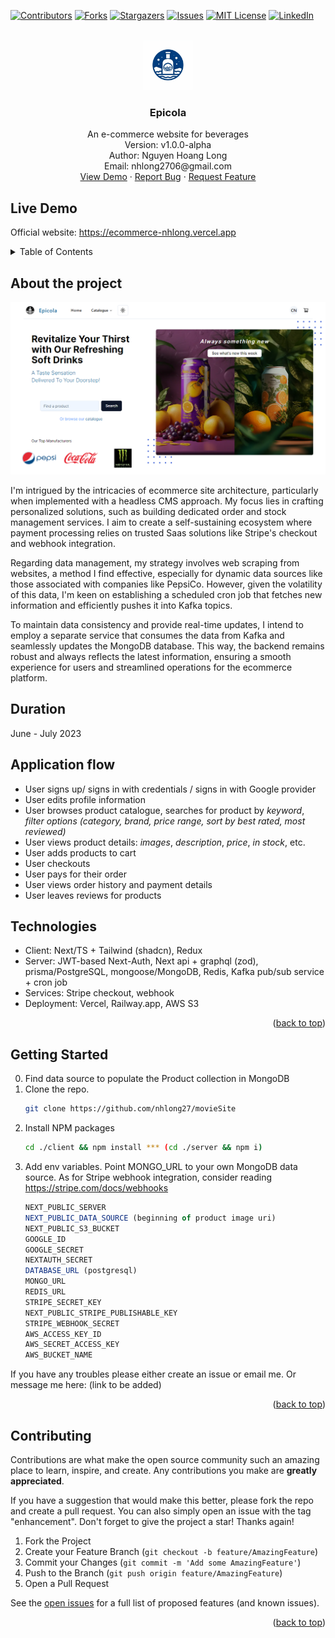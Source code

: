 <!-- Improved compatibility of back to top link: See: https://github.com/nhlong27/dengueapp/pull/73 -->
<a id="readme-top"></a>

<!-- PROJECT SHIELDS -->
[![Contributors][contributors-shield]][contributors-url]
[![Forks][forks-shield]][forks-url]
[![Stargazers][stars-shield]][stars-url]
[![Issues][issues-shield]][issues-url]
[![MIT License][license-shield]][license-url]
[![LinkedIn][linkedin-shield]][linkedin-url]

<!-- PROJECT LOGO -->
<br />
<div align="center">
  <a href="https://ecommerce-nhlong.vercel.app" target='_blank'>
    <img src="./public/images/logo.png" alt="Logo" width="80" height="80">
  </a>

  <h3 align="center">Epicola</h3>

  <p align="center">
    An e-commerce website for beverages
    <br />
    Version: v1.0.0-alpha
    <br />
    Author: Nguyen Hoang Long 
    <br />
    Email: nhlong2706@gmail.com 
    <br />
    <a href="https://ecommerce-nhlong.vercel.app" target='_blank'>View Demo</a>
    ·
    <a href="https://github.com/nhlong27/ecommerce/issues" target='_blank'>Report Bug</a>
    ·
    <a href="https://github.com/nhlong27/ecommerce/pulls" target='_blank'>Request Feature</a>
  </p>
</div>

## Live Demo
Official website: <a href="https://ecommerce-nhlong.vercel.app/" target='_blank'>https://ecommerce-nhlong.vercel.app</a>

<!-- TABLE OF CONTENTS -->
<details>
  <summary>Table of Contents</summary>
  <ol>
    <li>
      <a href="#about">About The Project</a>
      <ul>
        <li><a href="#duration">Duration</a></li>
        <li><a href="#application-flow">Application flow</a></li>
        <li><a href="#technologies">Technologies</a></li>
      </ul>
    </li>
    <li>
      <a href="#getting_started">Getting Started</a>
    </li>
    <li><a href="#contributing">Contributing</a></li>
  </ol>
</details>


<!-- ABOUT THE PROJECT -->
<a id='about'></a>
## About the project

[![Product Preview][product-preview]](...url)

I'm intrigued by the intricacies of ecommerce site architecture, particularly when implemented with a headless CMS approach. My focus lies in crafting personalized solutions, such as building dedicated order and stock management services. I aim to create a self-sustaining ecosystem where payment processing relies on trusted Saas solutions like Stripe's checkout and webhook integration.

Regarding data management, my strategy involves web scraping from websites, a method I find effective, especially for dynamic data sources like those associated with companies like PepsiCo. However, given the volatility of this data, I'm keen on establishing a scheduled cron job that fetches new information and efficiently pushes it into Kafka topics.

To maintain data consistency and provide real-time updates, I intend to employ a separate service that consumes the data from Kafka and seamlessly updates the MongoDB database. This way, the backend remains robust and always reflects the latest information, ensuring a smooth experience for users and streamlined operations for the ecommerce platform.

<a id='duration'></a>
## Duration

June - July 2023 
## Application flow  
<!-- <b>Note</b>: media = movie | TV shows -->
<ul>
  <li>User signs up/ signs in with credentials / signs in with Google provider
  </li>
  <li>User edits profile information
  </li>
  <li>User browses product catalogue, searches for product by <i>keyword</i>, <i>filter options (category, brand, price range, sort by best rated, most reviewed)</i> 
  </li>
  <li>User views product details: <i>images</i>, <i>description</i>, <i>price</i>, <i>in stock</i>, etc.
  <li>User adds products to cart
  <li>User checkouts
  <li>User pays for their order
  <li>User views order history and payment details
  <li>User leaves reviews for products</li>
</ul>

<a id='technologies'></a>
<h2>Technologies</h2>

<ul>
  <li>Client: Next/TS + Tailwind (shadcn), Redux</li>
  <li>Server: JWT-based Next-Auth, Next api + graphql (zod), prisma/PostgreSQL, mongoose/MongoDB, Redis, Kafka pub/sub service + cron job</li>
  <li>Services: Stripe checkout, webhook</li>
  <li>Deployment: Vercel, Railway.app, AWS S3</li>
</ul>

<p align="right">(<a href="#readme-top">back to top</a>)</p>

<!-- GETTING STARTED -->
<a id='getting_started'></a>
## Getting Started

0. Find data source to populate the Product collection in MongoDB
1. Clone the repo.
   ```sh
   git clone https://github.com/nhlong27/movieSite
   ```
2. Install NPM packages
   ```sh
   cd ./client && npm install *** (cd ./server && npm i)
   ```
3. Add env variables. Point MONGO_URL to your own MongoDB data source. As for Stripe webhook integration, consider reading https://stripe.com/docs/webhooks
    ```js
    NEXT_PUBLIC_SERVER 
    NEXT_PUBLIC_DATA_SOURCE (beginning of product image uri) 
    NEXT_PUBLIC_S3_BUCKET
    GOOGLE_ID
    GOOGLE_SECRET
    NEXTAUTH_SECRET
    DATABASE_URL (postgresql)
    MONGO_URL
    REDIS_URL
    STRIPE_SECRET_KEY
    NEXT_PUBLIC_STRIPE_PUBLISHABLE_KEY
    STRIPE_WEBHOOK_SECRET
    AWS_ACCESS_KEY_ID
    AWS_SECRET_ACCESS_KEY
    AWS_BUCKET_NAME
    ```

If you have any troubles please either create an issue or email me. Or message me here: (link to be added)
<p align="right">(<a href="#readme-top">back to top</a>)</p>


<!-- CONTRIBUTING -->
<a id='contributing'></a>
## Contributing

Contributions are what make the open source community such an amazing place to learn, inspire, and create. Any contributions you make are **greatly appreciated**.

If you have a suggestion that would make this better, please fork the repo and create a pull request. You can also simply open an issue with the tag "enhancement".
Don't forget to give the project a star! Thanks again!

1. Fork the Project
2. Create your Feature Branch (`git checkout -b feature/AmazingFeature`)
3. Commit your Changes (`git commit -m 'Add some AmazingFeature'`)
4. Push to the Branch (`git push origin feature/AmazingFeature`)
5. Open a Pull Request


See the [open issues](https://github.com/nhlong27/movieSite/issues) for a full list of proposed features (and known issues).


<p align="right">(<a href="#readme-top">back to top</a>)</p>


<!-- MARKDOWN LINKS & IMAGES -->

<!-- https://www.markdownguide.org/basic-syntax/#reference-style-links -->
[contributors-shield]: https://img.shields.io/github/contributors/nhlong27/movieSite.svg?style=for-the-badge
[contributors-url]: https://github.com/nhlong27/movieSite/graphs/contributors
[forks-shield]: https://img.shields.io/github/forks/nhlong27/movieSite.svg?style=for-the-badge
[forks-url]: https://github.com/nhlong27/movieSite/network/members
[stars-shield]: https://img.shields.io/github/stars/nhlong27/movieSite.svg?style=for-the-badge
[stars-url]: https://github.com/nhlong27/movieSite/stargazers
[issues-shield]: https://img.shields.io/github/issues/nhlong27/movieSite.svg?style=for-the-badge
[issues-url]: https://github.com/nhlong27/movieSite/issues
[license-shield]: https://img.shields.io/github/license/nhlong27/movieSite.svg?style=for-the-badge
[license-url]: https://github.com/nhlong27/movieSite/blob/master/LICENSE.txt
[linkedin-shield]: https://img.shields.io/badge/-LinkedIn-black.svg?style=for-the-badge&logo=linkedin&colorB=555
[linkedin-url]: https://www.linkedin.com/in/long-nguyen-95517b250/

<!-- Screenshots -->
[product-preview]: public/screenshots/product-preview.png

<!-- Frameworks/libraries -->
[React-badge]: https://img.shields.io/badge/React-20232A?style=for-the-badge&logo=react&logoColor=61DAFB
[React-url]: https://reactjs.org/
[Vite-badge]: https://img.shields.io/badge/vite-%23646CFF.svg?style=for-the-badge&logo=vite&logoColor=white
[Vite-url]: https://vitejs.dev/
[TailwindCSS-badge]: https://img.shields.io/badge/tailwindcss-%2338B2AC.svg?style=for-the-badge&logo=tailwind-css&logoColor=white
[TailwindCSS-url]: https://tailwindcss.com/
[Jotai-badge]: https://img.shields.io/badge/-Jotai-white?style=for-the-badge
[Jotai-url]: https://jotai.org/
[NodeJS-badge]: https://img.shields.io/badge/node.js-6DA55F?style=for-the-badge&logo=node.js&logoColor=white
[NodeJS-url]: https://nodejs.org/en/
[MongoDB-badge]: https://img.shields.io/badge/MongoDB-4EA94B?style=for-the-badge&logo=mongodb&logoColor=white
[MongoDB-url]: https://www.mongodb.com/
[ExpressJS-badge]: 	https://img.shields.io/badge/Express.js-404D59?style=for-the-badge
[ExpressJS-url]: https://expressjs.com/
[Zustand-badge]: https://img.shields.io/badge/-zustand-orange
[Zustand-url]: https://github.com/pmndrs/zustand
[Typescript-badge]: https://img.shields.io/badge/TypeScript-007ACC?style=for-the-badge&logo=typescript&logoColor=white
[Typescript-url]: https://www.typescriptlang.org/
[Zod-badge]: https://img.shields.io/badge/-zod-blue
[Zod-url]: https://zod.dev/
